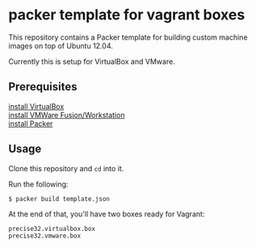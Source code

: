 # packer template for vagrant boxes

This repository contains a Packer template for building custom machine images
on top of Ubuntu 12.04. 

Currently this is setup for VirtualBox and VMware.

## Prerequisites
[install VirtualBox](https://www.virtualbox.org)  
[install VMWare Fusion/Workstation](https://www.vmware.com)  
[install Packer](http://www.packer.io/intro/getting-started/setup.html)


## Usage
Clone this repository and `cd` into it.

Run the following:

```
$ packer build template.json
```

At the end of that, you'll have two boxes ready for Vagrant:

```
precise32.virtualbox.box
precise32.vmware.box
```
